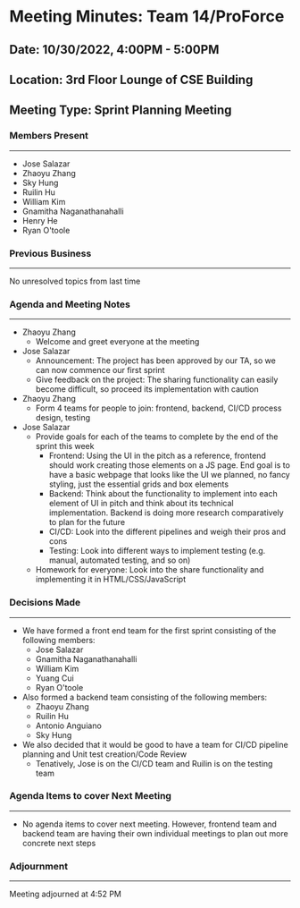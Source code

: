 # Meeting Minutes: Team 14/ProForce

## Date: 10/30/2022, 4:00PM - 5:00PM
## Location: 3rd Floor Lounge of CSE Building
## Meeting Type: Sprint Planning Meeting

### Members Present
-----------------------
- Jose Salazar
- Zhaoyu Zhang
- Sky Hung
- Ruilin Hu
- William Kim
- Gnamitha Naganathanahalli
- Henry He
- Ryan O'toole


### Previous Business
-----------------------
No unresolved topics from last time

### Agenda and Meeting Notes
-----------------------
- Zhaoyu Zhang
  - Welcome and greet everyone at the meeting
- Jose Salazar
  - Announcement: The project has been approved by our TA, so we can now commence our first sprint
  - Give feedback on the project: The sharing functionality can easily become difficult, so proceed its implementation with caution
- Zhaoyu Zhang 
  - Form 4 teams for people to join: frontend, backend, CI/CD process design, testing
- Jose Salazar
  - Provide goals for each of the teams to complete by the end of the sprint this week
    - Frontend: Using the UI in the pitch as a reference, frontend should work creating those elements on a JS page. End goal is to have a basic webpage that looks like the UI we planned, no fancy styling, just the essential grids and box elements 
    - Backend: Think about the functionality to implement into each element of UI in pitch and think about its technical implementation. Backend is doing more research comparatively to plan for the future
    - CI/CD: Look into the different pipelines and weigh their pros and cons
    - Testing: Look into different ways to implement testing (e.g. manual, automated testing, and so on)
  - Homework for everyone: Look into the share functionality and implementing it in HTML/CSS/JavaScript

### Decisions Made
-----------------------
- We have formed a front end team for the first sprint consisting of the following members:
  - Jose Salazar
  - Gnamitha Naganathanahalli
  - William Kim
  - Yuang Cui
  - Ryan O'toole
- Also formed a backend team consisting of the following members:
  - Zhaoyu Zhang
  - Ruilin Hu
  - Antonio Anguiano
  - Sky Hung
- We also decided that it would be good to have a team for CI/CD pipeline planning and Unit test creation/Code Review
  - Tenatively, Jose is on the CI/CD team and Ruilin is on the testing team   


### Agenda Items to cover Next Meeting
-----------------------
- No agenda items to cover next meeting. However, frontend team and backend team are having their own individual meetings to plan out more concrete next steps

### Adjournment
-----------------------
Meeting adjourned at 4:52 PM